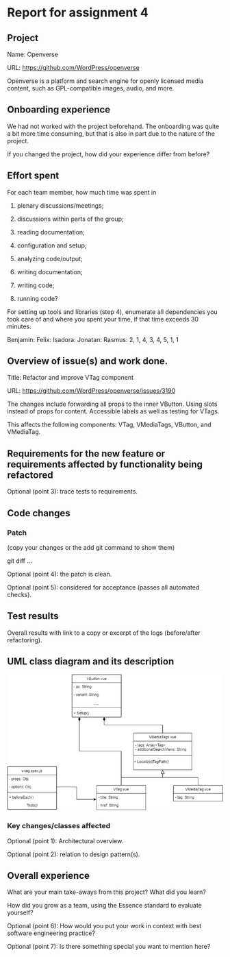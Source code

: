 # Report for assignment 4

## Project

Name: Openverse

URL: https://github.com/WordPress/openverse

Openverse is a platform and search engine for openly licensed media content, such as  GPL-compatible images, audio, and more.

## Onboarding experience

We had not worked with the project beforehand. The onboarding was quite a bit more time consuming, but that is also in part due to the nature of the project.

If you changed the project, how did your experience differ from before?

## Effort spent

For each team member, how much time was spent in

1. plenary discussions/meetings;

2. discussions within parts of the group;

3. reading documentation;

4. configuration and setup;

5. analyzing code/output;

6. writing documentation;

7. writing code;

8. running code?

For setting up tools and libraries (step 4), enumerate all dependencies
you took care of and where you spent your time, if that time exceeds
30 minutes.

Benjamin:
Felix:
Isadora:
Jonatan:
Rasmus: 2, 1, 4, 3, 4, 5, 1, 1

## Overview of issue(s) and work done.

Title: Refactor and improve VTag component

URL: https://github.com/WordPress/openverse/issues/3190

The changes include forwarding all props to the inner VButton. Using slots instead of props for content. Accessible labels as well as testing for VTags.

This affects the following components: VTag, VMediaTags, VButton, and VMediaTag.

## Requirements for the new feature or requirements affected by functionality being refactored

Optional (point 3): trace tests to requirements.

## Code changes

### Patch

(copy your changes or the add git command to show them)

git diff ...

Optional (point 4): the patch is clean.

Optional (point 5): considered for acceptance (passes all automated checks).

## Test results

Overall results with link to a copy or excerpt of the logs (before/after
refactoring).

## UML class diagram and its description

![UML class diagram](VtagUML.png)

### Key changes/classes affected

Optional (point 1): Architectural overview.

Optional (point 2): relation to design pattern(s).

## Overall experience

What are your main take-aways from this project? What did you learn?

How did you grow as a team, using the Essence standard to evaluate yourself?

Optional (point 6): How would you put your work in context with best software engineering practice?

Optional (point 7): Is there something special you want to mention here?
